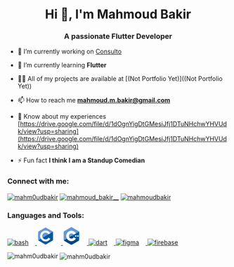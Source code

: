 <h1 align="center">Hi 👋, I'm Mahmoud Bakir</h1>
<h3 align="center">A passionate Flutter Developer</h3>

- 🔭 I’m currently working on [Consulto](https://github.com/Mahm0udbakir/consulto)

- 🌱 I’m currently learning **Flutter**

- 👨‍💻 All of my projects are available at [(Not Portfolio Yet)]((Not Portfolio Yet))

- 📫 How to reach me **mahmoud.m.bakir@gmail.com**

- 📄 Know about my experiences [https://drive.google.com/file/d/1dOgnYigDtGMesiJfj1DTuNHchwYHVUdk/view?usp=sharing](https://drive.google.com/file/d/1dOgnYigDtGMesiJfj1DTuNHchwYHVUdk/view?usp=sharing)

- ⚡ Fun fact **I think I am a Standup Comedian**

<h3 align="left">Connect with me:</h3>
<p align="left">
<a href="https://linkedin.com/in/mahm0udbakir" target="blank"><img align="center" src="https://raw.githubusercontent.com/rahuldkjain/github-profile-readme-generator/master/src/images/icons/Social/linked-in-alt.svg" alt="mahm0udbakir" height="30" width="40" /></a>
<a href="https://instagram.com/mahmoud_bakir__" target="blank"><img align="center" src="https://raw.githubusercontent.com/rahuldkjain/github-profile-readme-generator/master/src/images/icons/Social/instagram.svg" alt="mahmoud_bakir__" height="30" width="40" /></a>
<a href="https://www.leetcode.com/mahmoudbakir" target="blank"><img align="center" src="https://raw.githubusercontent.com/rahuldkjain/github-profile-readme-generator/master/src/images/icons/Social/leet-code.svg" alt="mahmoudbakir" height="30" width="40" /></a>
</p>

<h3 align="left">Languages and Tools:</h3>
<p align="left">
  <a href="https://www.gnu.org/software/bash/" target="_blank" rel="noreferrer">
    <img src="https://www.vectorlogo.zone/logos/gnu_bash/gnu_bash-icon.svg" alt="bash" width="40" height="40" style="margin-right: 15px;"/>
  </a> 
  <a href="https://www.cprogramming.com/" target="_blank" rel="noreferrer">
    <img src="https://raw.githubusercontent.com/devicons/devicon/master/icons/c/c-original.svg" alt="c" width="40" height="40" style="margin-right: 15px;"/>
  </a> 
  <a href="https://www.w3schools.com/cpp/" target="_blank" rel="noreferrer">
    <img src="https://raw.githubusercontent.com/devicons/devicon/master/icons/cplusplus/cplusplus-original.svg" alt="cplusplus" width="40" height="40" style="margin-right: 15px;"/>
  </a> 
  <a href="https://dart.dev" target="_blank" rel="noreferrer">
    <img src="https://www.vectorlogo.zone/logos/dartlang/dartlang-icon.svg" alt="dart" width="40" height="40" style="margin-right: 15px;"/>
  </a> 
  <a href="https://www.figma.com/" target="_blank" rel="noreferrer">
    <img src="https://www.vectorlogo.zone/logos/figma/figma-icon.svg" alt="figma" width="40" height="40" style="margin-right: 15px;"/>
  </a> 
  <a href="https://firebase.google.com/" target="_blank" rel="noreferrer">
    <img src="https://www.vectorlogo.zone/logos/firebase/firebase-icon.svg" alt="firebase" width="40" height="40" style="margin-right: 15px;"/>
  </a> 
</p>
<p><img align="left" src="https://github-readme-stats.vercel.app/api/top-langs?username=mahm0udbakir&show_icons=true&locale=en&layout=compact" alt="mahm0udbakir" /></p>

<p>&nbsp;<img align="center" src="https://github-readme-stats.vercel.app/api?username=mahm0udbakir&show_icons=true&locale=en" alt="mahm0udbakir" /></p>
